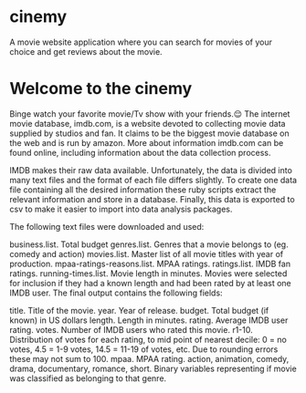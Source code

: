 # cinemy
A movie website application where you can search for movies of your choice and get reviews about the movie.
# Welcome to the cinemy
Binge watch your favorite movie/Tv show with your friends.😌
The internet movie database, imdb.com, is a website devoted to collecting movie data supplied by studios and fan. It claims to be the biggest movie database on the web and is run by amazon. More about information imdb.com can be found online, including information about the data collection process.

IMDB makes their raw data available. Unfortunately, the data is divided into many text files and the format of each file differs slightly. To create one data file containing all the desired information these ruby scripts extract the relevant information and store in a database. Finally, this data is exported to csv to make it easier to import into data analysis packages.

The following text files were downloaded and used:

business.list. Total budget
genres.list. Genres that a movie belongs to (eg. comedy and action)
movies.list. Master list of all movie titles with year of production.
mpaa-ratings-reasons.list. MPAA ratings.
ratings.list. IMDB fan ratings.
running-times.list. Movie length in minutes.
Movies were selected for inclusion if they had a known length and had been rated by at least one IMDB user. The final output contains the following fields:

title. Title of the movie.
year. Year of release.
budget. Total budget (if known) in US dollars
length. Length in minutes.
rating. Average IMDB user rating.
votes. Number of IMDB users who rated this movie.
r1-10. Distribution of votes for each rating, to mid point of nearest decile: 0 = no votes, 4.5 = 1-9$%$ votes, 14.5 = 11-19$%$ of votes, etc. Due to rounding errors these may not sum to 100.
mpaa. MPAA rating.
action, animation, comedy, drama, documentary, romance, short. Binary variables representing if movie was classified as belonging to that genre.

